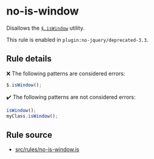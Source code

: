 # no-is-window

Disallows the [`$.isWindow`](https://api.jquery.com/jQuery.isWindow/) utility.

This rule is enabled in `plugin:no-jquery/deprecated-3.3`.

## Rule details

❌ The following patterns are considered errors:
```js
$.isWindow();
```

✔️ The following patterns are not considered errors:
```js
isWindow();
myClass.isWindow();
```

## Rule source

* [src/rules/no-is-window.js](/src/rules/no-is-window.js)
